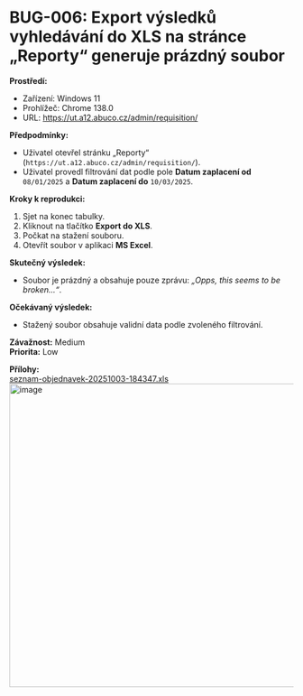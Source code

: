 # BUG-006: Export výsledků vyhledávání do XLS na stránce „Reporty“ generuje prázdný soubor

**Prostředí:**
- Zařízení: Windows 11  
- Prohlížeč: Chrome 138.0  
- URL: https://ut.a12.abuco.cz/admin/requisition/  

**Předpodmínky:**
- Uživatel otevřel stránku „Reporty“ (`https://ut.a12.abuco.cz/admin/requisition/`).  
- Uživatel provedl filtrování dat podle pole **Datum zaplacení od** `08/01/2025` a **Datum zaplacení do** `10/03/2025`.  

**Kroky k reprodukci:**
1. Sjet na konec tabulky.  
2. Kliknout na tlačítko **Export do XLS**.  
3. Počkat na stažení souboru.  
4. Otevřít soubor v aplikaci **MS Excel**.  

**Skutečný výsledek:**
- Soubor je prázdný a obsahuje pouze zprávu: *„Opps, this seems to be broken...“*.  

**Očekávaný výsledek:**
- Stažený soubor obsahuje validní data podle zvoleného filtrování.  

**Závažnost:** Medium  
**Priorita:** Low  

**Přílohy:**  
[seznam-objednavek-20251003-184347.xls](https://github.com/user-attachments/files/22684680/seznam-objednavek-20251003-184347.xls)
<br>
<img width="959" height="538" alt="image" src="https://github.com/user-attachments/assets/700dda0c-3c87-4467-b95b-f81d54b11f63" />





